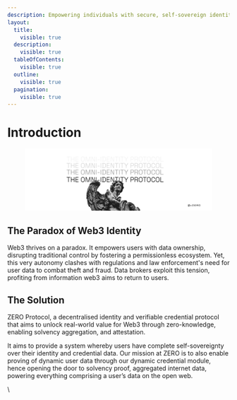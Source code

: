 ```yaml
---
description: Empowering individuals with secure, self-sovereign identities
layout:
  title:
    visible: true
  description:
    visible: true
  tableOfContents:
    visible: true
  outline:
    visible: true
  pagination:
    visible: true
---
```


# Introduction

<figure><img src=".gitbook/assets/zeroheronegative.jpg" alt=""><figcaption></figcaption></figure>

## The Paradox of Web3 Identity

Web3 thrives on a paradox. It empowers users with data ownership, disrupting traditional control by fostering a permissionless ecosystem. Yet, this very autonomy clashes with regulations and law enforcement's need for user data to combat theft and fraud. Data brokers exploit this tension, profiting from information web3 aims to return to users.

## The Solution

ZERO Protocol, a decentralised identity and verifiable credential protocol that aims to unlock real-world value for Web3 through zero-knowledge, enabling solvency aggregation, and attestation.

It aims to provide a system whereby users have complete self-sovereignty over their identity and credential data. Our mission at ZERO is to also enable proving of dynamic user data through our dynamic credential module, hence opening the door to solvency proof, aggregated internet data, powering everything comprising a user’s data on the open web.

\
